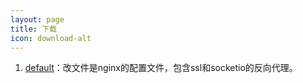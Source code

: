 ```yaml
---
layout: page
title: 下载
icon: download-alt
---
```



1. [default]({{site.downloadurl}}/default)：改文件是nginx的配置文件，包含ssl和socketio的反向代理。

